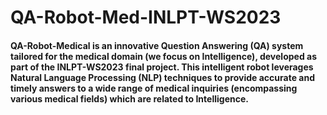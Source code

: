 # QA-Robot-Med-INLPT-WS2023
#### QA-Robot-Medical is an innovative Question Answering (QA) system tailored for the medical domain (we focus on Intelligence), developed as part of the INLPT-WS2023 final project. This intelligent robot leverages Natural Language Processing (NLP) techniques to provide accurate and timely answers to a wide range of medical inquiries (encompassing various medical fields) which are related to Intelligence.
